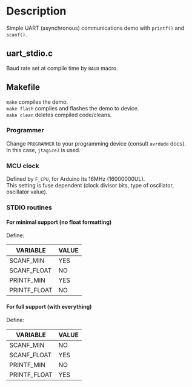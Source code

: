 # Description
Simple UART (asynchronous) communications demo with `printf()` and `scanf()`.

## uart_stdio.c

Baud rate set at compile time by `BAUD` macro.

## Makefile

`make` compiles the demo.  
`make flash` compiles and flashes the demo to device.  
`make clean` deletes compiled code/cleans.  

### Programmer
Change `PROGRAMMER` to your programming device (consult `avrdude` docs).  
In this case, `jtagice3` is used.

### MCU clock
Defined by `F_CPU`, for Arduino its 16MHz (16000000UL).  
This setting is fuse dependent (clock divisor bits, type of oscillator,
oscillator value).

### STDIO routines

#### For minimal support (no float formatting)
Define:

| VARIABLE    | VALUE |
| ----------  |-------|
| SCANF_MIN   | YES   |
| SCANF_FLOAT | NO    |
| PRINTF_MIN  | YES   |
| PRINTF_FLOAT| NO    |

#### For full support (with everything)
Define:

| VARIABLE    | VALUE |
| ----------  |-------|
| SCANF_MIN   | NO    |
| SCANF_FLOAT | YES   |
| PRINTF_MIN  | NO    |
| PRINTF_FLOAT| YES   |
